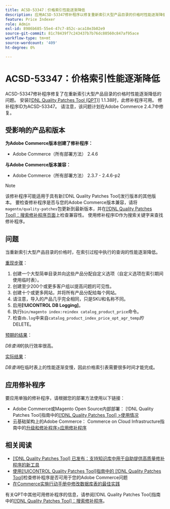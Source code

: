 ```yaml
---
title: ACSD-53347：价格索引性能逐渐降低
description: 应用ACSD-53347修补程序以修复重新索引大型产品目录的价格时性能逐渐降低的Adobe Commerce问题。
feature: Price Indexer
role: Admin
exl-id: 8986b685-55e4-47c7-852c-aca18e3b02e9
source-git-commit: 81c78439f7c243437b7b76dc80560c847af95ace
workflow-type: tm+mt
source-wordcount: '409'
ht-degree: 0%

---
```


# ACSD-53347：价格索引性能逐渐降低

ACSD-53347修补程序修复了在重新索引大型产品目录的价格时性能逐渐降低的问题。 安装[[!DNL Quality Patches Tool (QPT)]](https://experienceleague.adobe.com/en/docs/commerce-knowledge-base/kb/announcements/commerce-announcements/magento-quality-patches-released-new-tool-to-self-serve-quality-patches) 1.1.38时，此修补程序可用。 修补程序ID为ACSD-53347。 请注意，该问题计划在Adobe Commerce 2.4.7中修复。

## 受影响的产品和版本

**为Adobe Commerce版本创建了修补程序：**

* Adobe Commerce（所有部署方法） 2.4.6

**与Adobe Commerce版本兼容：**

* Adobe Commerce（所有部署方法） 2.3.7 - 2.4.6-p2

>[!NOTE]
>
>该修补程序可能适用于具有新[!DNL Quality Patches Tool]发行版本的其他版本。 要检查修补程序是否与您的Adobe Commerce版本兼容，请将`magento/quality-patches`包更新到最新版本，并在[[!DNL Quality Patches Tool]：搜索修补程序页面](https://experienceleague.adobe.com/tools/commerce-quality-patches/index.html)上检查兼容性。 使用修补程序ID作为搜索关键字来查找修补程序。

## 问题

当重新索引大型产品目录的价格时，在索引过程中执行的查询的性能逐渐降低。

<u>重现步骤</u>：

1. 创建一个大型简单目录并向这些产品分配自定义选项（自定义选项在索引期间使用临时表）。
1. 创建至少200个或更多客户组以提高问题的可见性。
1. 创建十个或更多网站，并将所有产品分配给每个网站。
1. 请注意，导入的产品几乎完全相同，只是SKU和名称不同。
1. 启用&#x200B;**[!UICONTROL DB Logging]**。
1. 执行`bin/magento index:reindex catalog_product_price`命令。
1. 检查`db.log`中来自&#x200B;`catalog_product_index_price_opt_agr_temp`*的* DELETE。

<u>预期的结果</u>：

*DB查询*&#x200B;的执行效率很高。

<u>实际结果</u>：

*DB查询*&#x200B;在临时表上的性能逐渐变慢，因此价格索引表需要很多时间才能完成。

## 应用修补程序

要应用单独的修补程序，请根据您的部署方法使用以下链接：

* Adobe Commerce或Magento Open Source内部部署： [!DNL Quality Patches Tool]指南中的[[!DNL Quality Patches Tool] >使用情况](/help/tools/quality-patches-tool/usage.md)
* 云基础架构上的Adobe Commerce： Commerce on Cloud Infrastructure指南中的[升级和修补程序>应用修补程序](https://experienceleague.adobe.com/docs/commerce-cloud-service/user-guide/develop/upgrade/apply-patches.html)

## 相关阅读

* [[!DNL Quality Patches Tool] 已发布：支持知识库中用于自助提供高质量修补程序的新工具](https://experienceleague.adobe.com/en/docs/commerce-knowledge-base/kb/announcements/commerce-announcements/magento-quality-patches-released-new-tool-to-self-serve-quality-patches)
* [使用[!UICONTROL Quality Patches Tool]指南中的 [!DNL Quality Patches Tool]](/help/tools/quality-patches-tool/patches-available-in-qpt/check-patch-for-magento-issue-with-magento-quality-patches.md)检查修补程序是否可用于您的Adobe Commerce问题
* [在Commerce实施行动手册中修改数据库表的最佳实践](https://experienceleague.adobe.com/en/docs/commerce-operations/implementation-playbook/best-practices/development/modifying-core-and-third-party-tables#why-adobe-recommends-avoiding-modifications)

有关QPT中其他可用修补程序的信息，请参阅[!DNL Quality Patches Tool]指南中的[[!DNL Quality Patches Tool]：搜索修补程序](https://experienceleague.adobe.com/tools/commerce-quality-patches/index.html)。

